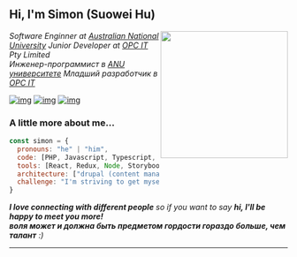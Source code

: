 <h2> Hi, I'm Simon (Suowei Hu) <!-- <img src="https://media.giphy.com/media/mGcNjsfWAjY5AEZNw6/giphy.gif" width="50"> --></h2>


<img align='right' src="https://camo.githubusercontent.com/62da68eb62b1e5f175f7d1f0191dd89a653d7908feb22d37d4a0ab07365d6791/68747470733a2f2f6d656469612e67697068792e636f6d2f6d656469612f4d3967624264396e6244724f5475314d71782f67697068792e676966" width="230">

<p><em>
Software Enginner at <a href="www.anu.edu.au">Australian National University</a>
Junior Developer at <a href="https://opc.com.au/">OPC IT</a> Pty Limited
<br/>  
Инженер-программист в  <a href="www.anu.edu.au">ANU университете</a>
Младший разработчик в <a href="https://opc.com.au/">OPC IT</a>
</em></p>

<!-- [![GitHub](https://img.shields.io/github/followers/SuoweiHu?label=follow&style=social)](https://github.com/SuoweiHu) --><!-- &nbsp;  -->
<!-- [![Linkedin](https://img.shields.io/badge/-Suowei%20Hu-blue?style=flat-square&logo=Linkedin&logoColor=white&link=https://www.linkedin.com/in/suowei-hu-0249b0181/)](https://www.linkedin.com/in/suowei-hu-0249b0181/)  --><!-- &nbsp; -->
<!-- [![Hugo](https://img.shields.io/badge/Hugo-blue.svg?style=for-the-badge&logo=Hugo)](https://blog.simon-hu.org/) --><!--&nbsp; -->

[![img](https://img.shields.io/badge/-Gmail-black?style=flat-square&logo=gmail&logoColor=white)](mailto:suowei.h@gmail.com)
[![img](https://img.shields.io/badge/-LinkedIn-black?style=flat-square&logo=Linkedin&logoColor=white)](https://www.linkedin.com/in/suowei-hu-0249b0181/)
[![img](https://img.shields.io/badge/%20My%20Blog%20-black?style=flat-square&logo=Hugo&logoColor=white)](https://blog.simon-hu.org/)



<!-- [![Wechat](https://img.shields.io/badge/WeChat-07C160?style=for-the-badge&logo=wechat&logoColor=white)](https://cln.sh/XZlPyB2CmrJXqLsMr21b) -->

### A little more about me...  

```javascript
const simon = {
  pronouns: "he" | "him",
  code: [PHP, Javascript, Typescript, HTML, CSS, Ruby, Python, Java],
  tools: [React, Redux, Node, Storybook, Styled-Components, Docker, Flask],
  architecture: ["drupal (content management system)", "microservices", "design system pattern", "model view controller"],
  challenge: "I'm striving to get myself adapting the work+uni mode."
}
```

 <em><b>I love connecting with different people</b> so if you want to say <b>hi, I'll be happy to meet you more!<br/>воля может и должна быть предметом гордости гораздо больше, чем талант</b> :)</em>

---

<!-- This read me is inspired from: -->
<!-- https://github.com/Thaiane/Thaiane -->
<!-- https://github.com/anmol098/anmol098 -->
<!-- ... -->
<!-- ... -->

